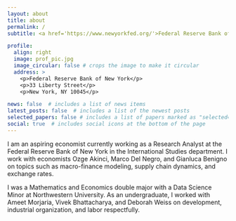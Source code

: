 ```yaml
---
layout: about
title: about
permalink: /
subtitle: <a href='https://www.newyorkfed.org/'>Federal Reserve Bank of New York</a> Research Analyst

profile:
  align: right
  image: prof_pic.jpg
  image_circular: false # crops the image to make it circular
  address: >
    <p>Federal Reserve Bank of New York</p>
    <p>33 Liberty Street</p>
    <p>New York, NY 10045</p>

news: false  # includes a list of news items
latest_posts: false  # includes a list of the newest posts
selected_papers: false # includes a list of papers marked as "selected={true}"
social: true  # includes social icons at the bottom of the page
---
```


I am an aspiring economist currently working as a Research Analyst at the Federal Reserve Bank of New York in the International Studies department. I work with economists Ozge Akinci, Marco Del Negro, and Gianluca Benigno on topics such as macro-finance modeling, supply chain dynamics, and exchange rates.

I was a Mathematics and Economics double major with a Data Science Minor at Northwestern University. As an undergraduate, I worked with Ameet Morjaria, Vivek Bhattacharya, and Deborah Weiss on development, industrial organization, and labor respectfully.
